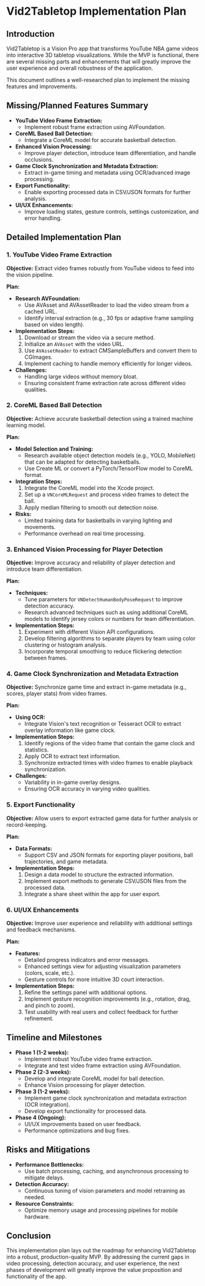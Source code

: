# Vid2Tabletop Implementation Plan

## Introduction

Vid2Tabletop is a Vision Pro app that transforms YouTube NBA game videos into interactive 3D tabletop visualizations. While the MVP is functional, there are several missing parts and enhancements that will greatly improve the user experience and overall robustness of the application.

This document outlines a well-researched plan to implement the missing features and improvements.

## Missing/Planned Features Summary

- **YouTube Video Frame Extraction:**
  - Implement robust frame extraction using AVFoundation.
- **CoreML Based Ball Detection:**
  - Integrate a CoreML model for accurate basketball detection.
- **Enhanced Vision Processing:**
  - Improve player detection, introduce team differentiation, and handle occlusions.
- **Game Clock Synchronization and Metadata Extraction:**
  - Extract in-game timing and metadata using OCR/advanced image processing.
- **Export Functionality:**
  - Enable exporting processed data in CSV/JSON formats for further analysis.
- **UI/UX Enhancements:**
  - Improve loading states, gesture controls, settings customization, and error handling.

## Detailed Implementation Plan

### 1. YouTube Video Frame Extraction

**Objective:** Extract video frames robustly from YouTube videos to feed into the vision pipeline.

**Plan:**

- **Research AVFoundation:**
  - Use AVAsset and AVAssetReader to load the video stream from a cached URL.
  - Identify interval extraction (e.g., 30 fps or adaptive frame sampling based on video length).
- **Implementation Steps:**
  1. Download or stream the video via a secure method.
  2. Initialize an `AVAsset` with the video URL.
  3. Use `AVAssetReader` to extract CMSampleBuffers and convert them to CGImages.
  4. Implement caching to handle memory efficiently for longer videos.
- **Challenges:**
  - Handling large videos without memory bloat.
  - Ensuring consistent frame extraction rate across different video qualities.

### 2. CoreML Based Ball Detection

**Objective:** Achieve accurate basketball detection using a trained machine learning model.

**Plan:**

- **Model Selection and Training:**
  - Research available object detection models (e.g., YOLO, MobileNet) that can be adapted for detecting basketballs.
  - Use Create ML or convert a PyTorch/TensorFlow model to CoreML format.
- **Integration Steps:**
  1. Integrate the CoreML model into the Xcode project.
  2. Set up a `VNCoreMLRequest` and process video frames to detect the ball.
  3. Apply median filtering to smooth out detection noise.
- **Risks:**
  - Limited training data for basketballs in varying lighting and movements.
  - Performance overhead on real time processing.

### 3. Enhanced Vision Processing for Player Detection

**Objective:** Improve accuracy and reliability of player detection and introduce team differentiation.

**Plan:**

- **Techniques:**
  - Tune parameters for `VNDetectHumanBodyPoseRequest` to improve detection accuracy.
  - Research advanced techniques such as using additional CoreML models to identify jersey colors or numbers for team differentiation.
- **Implementation Steps:**
  1. Experiment with different Vision API configurations.
  2. Develop filtering algorithms to separate players by team using color clustering or histogram analysis.
  3. Incorporate temporal smoothing to reduce flickering detection between frames.

### 4. Game Clock Synchronization and Metadata Extraction

**Objective:** Synchronize game time and extract in-game metadata (e.g., scores, player stats) from video frames.

**Plan:**

- **Using OCR:**
  - Integrate Vision's text recognition or Tesseract OCR to extract overlay information like game clock.
- **Implementation Steps:**
  1. Identify regions of the video frame that contain the game clock and statistics.
  2. Apply OCR to extract text information.
  3. Synchronize extracted times with video frames to enable playback synchronization.
- **Challenges:**
  - Variability in in-game overlay designs.
  - Ensuring OCR accuracy in varying video qualities.

### 5. Export Functionality

**Objective:** Allow users to export extracted game data for further analysis or record-keeping.

**Plan:**

- **Data Formats:**
  - Support CSV and JSON formats for exporting player positions, ball trajectories, and game metadata.
- **Implementation Steps:**
  1. Design a data model to structure the extracted information.
  2. Implement export methods to generate CSV/JSON files from the processed data.
  3. Integrate a share sheet within the app for user export.

### 6. UI/UX Enhancements

**Objective:** Improve user experience and reliability with additional settings and feedback mechanisms.

**Plan:**

- **Features:**
  - Detailed progress indicators and error messages.
  - Enhanced settings view for adjusting visualization parameters (colors, scale, etc.).
  - Gesture controls for more intuitive 3D court interaction.
- **Implementation Steps:**
  1. Refine the settings panel with additional options.
  2. Implement gesture recognition improvements (e.g., rotation, drag, and pinch to zoom).
  3. Test usability with real users and collect feedback for further refinement.

## Timeline and Milestones

- **Phase 1 (1-2 weeks):**
  - Implement robust YouTube video frame extraction.
  - Integrate and test video frame extraction using AVFoundation.
- **Phase 2 (2-3 weeks):**
  - Develop and integrate CoreML model for ball detection.
  - Enhance Vision processing for player detection.
- **Phase 3 (1-2 weeks):**
  - Implement game clock synchronization and metadata extraction (OCR integration).
  - Develop export functionality for processed data.
- **Phase 4 (Ongoing):**
  - UI/UX improvements based on user feedback.
  - Performance optimizations and bug fixes.

## Risks and Mitigations

- **Performance Bottlenecks:**
  - Use batch processing, caching, and asynchronous processing to mitigate delays.
- **Detection Accuracy:**
  - Continuous tuning of vision parameters and model retraining as needed.
- **Resource Constraints:**
  - Optimize memory usage and processing pipelines for mobile hardware.

## Conclusion

This implementation plan lays out the roadmap for enhancing Vid2Tabletop into a robust, production-quality MVP. By addressing the current gaps in video processing, detection accuracy, and user experience, the next phases of development will greatly improve the value proposition and functionality of the app.
